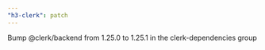 ```yaml
---
"h3-clerk": patch
---
```


Bump @clerk/backend from 1.25.0 to 1.25.1 in the clerk-dependencies group
